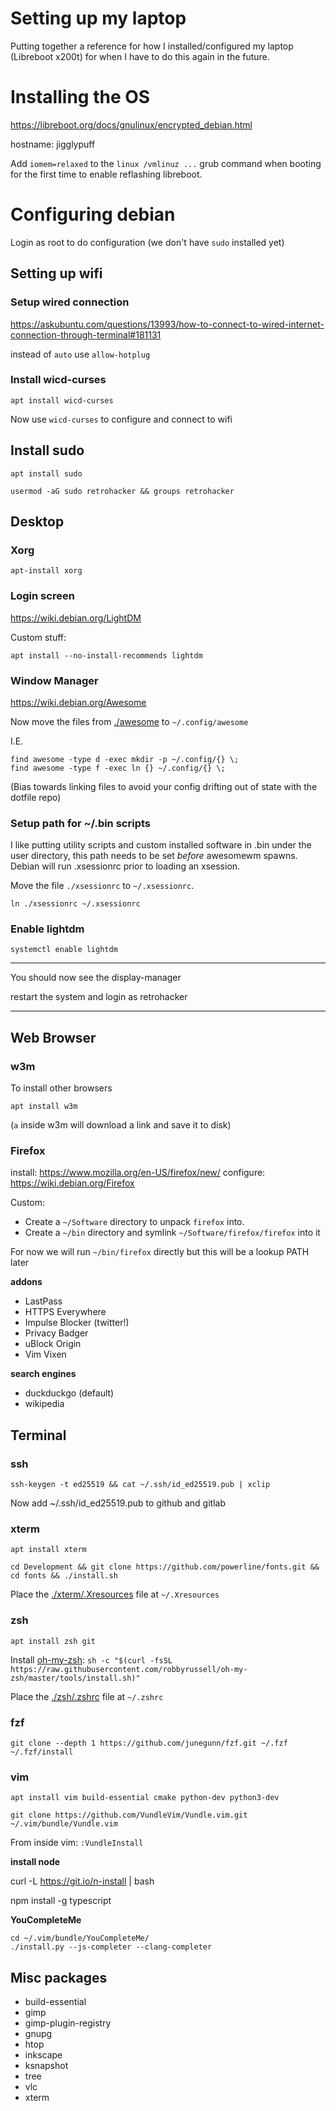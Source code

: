 # Setting up my laptop

Putting together a reference for how I installed/configured my laptop (Libreboot x200t) for when I have to do this again in the future.

# Installing the OS

https://libreboot.org/docs/gnulinux/encrypted_debian.html

hostname: jigglypuff

Add `iomem=relaxed` to the `linux /vmlinuz ...` grub command when booting for the first time to enable reflashing libreboot.

# Configuring debian

Login as root to do configuration (we don't have `sudo` installed yet)

## Setting up wifi

### Setup wired connection

https://askubuntu.com/questions/13993/how-to-connect-to-wired-internet-connection-through-terminal#181131

instead of `auto` use `allow-hotplug`

### Install wicd-curses

`apt install wicd-curses`

Now use `wicd-curses` to configure and connect to wifi

## Install sudo

`apt install sudo`

`usermod -aG sudo retrohacker && groups retrohacker`

## Desktop

### Xorg

`apt-install xorg`

### Login screen

https://wiki.debian.org/LightDM

Custom stuff:

```
apt install --no-install-recommends lightdm
```

### Window Manager

https://wiki.debian.org/Awesome

Now move the files from [./awesome](./awesome) to `~/.config/awesome`

I.E.

```
find awesome -type d -exec mkdir -p ~/.config/{} \;
find awesome -type f -exec ln {} ~/.config/{} \;
```

(Bias towards linking files to avoid your config drifting out of state with the
dotfile repo)

### Setup path for ~/.bin scripts

I like putting utility scripts and custom installed software in .bin under the
user directory, this path needs to be set _before_ awesomewm spawns. Debian
will run .xsessionrc prior to loading an xsession.

Move the file `./xsessionrc` to `~/.xsessionrc`.

```
ln ./xsessionrc ~/.xsessionrc
```

### Enable lightdm

```
systemctl enable lightdm
```

---

You should now see the display-manager

restart the system and login as retrohacker

---

## Web Browser

### w3m

To install other browsers

`apt install w3m`

(`a` inside w3m will download a link and save it to disk)

### Firefox

install: https://www.mozilla.org/en-US/firefox/new/
configure: https://wiki.debian.org/Firefox

Custom:

* Create a `~/Software` directory to unpack `firefox` into.
* Create a `~/bin` directory and symlink `~/Software/firefox/firefox` into it

For now we will run `~/bin/firefox` directly but this will be a lookup PATH later

**addons**

* LastPass
* HTTPS Everywhere
* Impulse Blocker (twitter!)
* Privacy Badger
* uBlock Origin
* Vim Vixen

**search engines**

* duckduckgo (default)
* wikipedia

## Terminal

### ssh

`ssh-keygen -t ed25519 && cat ~/.ssh/id_ed25519.pub | xclip`

Now add ~/.ssh/id_ed25519.pub to github and gitlab

### xterm

`apt install xterm`

`cd Development && git clone https://github.com/powerline/fonts.git && cd fonts && ./install.sh`

Place the [./xterm/.Xresources](./xterm/.Xresources) file at `~/.Xresources`

### zsh

`apt install zsh git`

Install [oh-my-zsh](https://github.com/robbyrussell/oh-my-zsh):
`sh -c "$(curl -fsSL https://raw.githubusercontent.com/robbyrussell/oh-my-zsh/master/tools/install.sh)"`

Place the [./zsh/.zshrc](./zsh/.zshrc) file at `~/.zshrc`

### fzf

```
git clone --depth 1 https://github.com/junegunn/fzf.git ~/.fzf
~/.fzf/install
```

### vim

`apt install vim build-essential cmake python-dev python3-dev`

`git clone https://github.com/VundleVim/Vundle.vim.git ~/.vim/bundle/Vundle.vim`

From inside vim: `:VundleInstall`

**install node**

curl -L https://git.io/n-install | bash

npm install -g typescript

**YouCompleteMe**

```
cd ~/.vim/bundle/YouCompleteMe/
./install.py --js-completer --clang-completer
```

## Misc packages

* build-essential
* gimp
* gimp-plugin-registry
* gnupg
* htop
* inkscape
* ksnapshot
* tree
* vlc
* xterm
